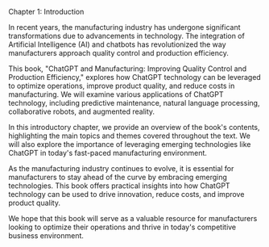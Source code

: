 Chapter 1: Introduction

In recent years, the manufacturing industry has undergone significant transformations due to advancements in technology. The integration of Artificial Intelligence (AI) and chatbots has revolutionized the way manufacturers approach quality control and production efficiency.

This book, "ChatGPT and Manufacturing: Improving Quality Control and Production Efficiency," explores how ChatGPT technology can be leveraged to optimize operations, improve product quality, and reduce costs in manufacturing. We will examine various applications of ChatGPT technology, including predictive maintenance, natural language processing, collaborative robots, and augmented reality.

In this introductory chapter, we provide an overview of the book's contents, highlighting the main topics and themes covered throughout the text. We will also explore the importance of leveraging emerging technologies like ChatGPT in today's fast-paced manufacturing environment.

As the manufacturing industry continues to evolve, it is essential for manufacturers to stay ahead of the curve by embracing emerging technologies. This book offers practical insights into how ChatGPT technology can be used to drive innovation, reduce costs, and improve product quality.

We hope that this book will serve as a valuable resource for manufacturers looking to optimize their operations and thrive in today's competitive business environment.
